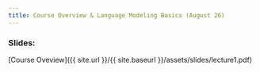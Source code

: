 ```yaml
---
title: Course Overview & Language Modeling Basics (August 26)
---
```


### Slides: 

[Course Oveview]({{ site.url }}/{{ site.baseurl }}/assets/slides/lecture1.pdf)


